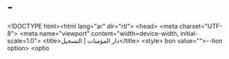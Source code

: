# -
&lt;!DOCTYPE html>&lt;html lang="ar" dir="rtl"> &lt;head>   &lt;meta charset="UTF-8">   &lt;meta name="viewport" content="width=device-width, initial-scale=1.0">   &lt;title>دار المؤمنات | التسجيل&lt;/title>   &lt;style>     bon value="">--tion option>     &lt;optio
